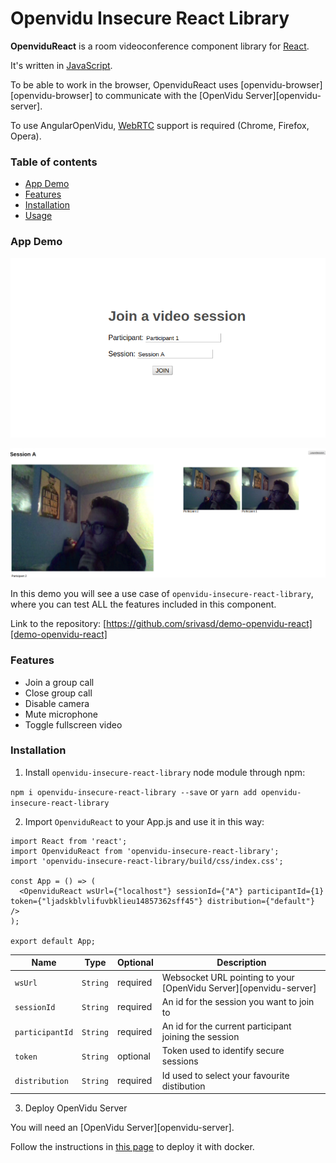 # Openvidu Insecure React Library 

**OpenviduReact** is a room videoconference component library for [React](https://reactjs.org/).

It's written in [JavaScript](https://www.javascript.com/).

To be able to work in the browser, OpenviduReact uses [openvidu-browser][openvidu-browser] to communicate with the [OpenVidu Server][openvidu-server].

To use AngularOpenVidu, [WebRTC](https://en.wikipedia.org/wiki/WebRTC) support is required (Chrome, Firefox, Opera).

### Table of contents

- [App Demo](#app-demo)
- [Features](#features)
- [Installation](#installation)
- [Usage](#usage)

### App Demo

<p align="center">
   <img src="images/login.png" alt="screencast">
</p>

<p align="center">
   <img src="images/app-demo.png" alt="screencast">
</p>

In this demo you will see a use case of `openvidu-insecure-react-library`, where you can test ALL the features included in this component.

Link to the repository: [https://github.com/srivasd/demo-openvidu-react][demo-openvidu-react]

### Features

- Join a group call
- Close group call
- Disable camera
- Mute microphone
- Toggle fullscreen video

### Installation

1. Install `openvidu-insecure-react-library` node module through npm:

`npm i openvidu-insecure-react-library --save` or `yarn add openvidu-insecure-react-library `

2. Import `OpenviduReact` to your App.js and use it in this way:

````
import React from 'react';
import OpenviduReact from 'openvidu-insecure-react-library';
import 'openvidu-insecure-react-library/build/css/index.css';

const App = () => (
  <OpenviduReact wsUrl={"localhost"} sessionId={"A"} participantId={1} token={"ljadskblvlifuvbklieu14857362sff45"} distribution={"default"} />
);

export default App;
````

| Name | Type | Optional | Description |
|---|---|---|---|
| `wsUrl`			| `String` | required | Websocket URL pointing to your [OpenVidu Server][openvidu-server] |
| `sessionId`		| `String` | required | An id for the session you want to join to |
| `participantId`	| `String` | required | An id for the current participant joining the session |
| `token`	| `String` | optional | Token used to identify secure sessions |
| `distribution`	| `String` | required | Id used to select your favourite distibution |


3. Deploy OpenVidu Server

You will need an [OpenVidu Server][openvidu-server].

Follow the instructions in [this page](https://github.com/OpenVidu/openvidu-sample-basic-plainjs#start-openvidu-development-server) to deploy it with docker.






